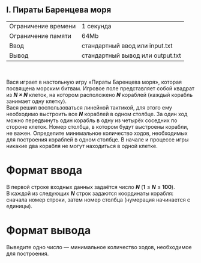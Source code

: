 ## I. Пираты Баренцева моря

|                     |           |
|---------------------|-----------|
| Ограничение времени | 1 секунда |
| Ограничение памяти  | 64Mb      |
| Ввод                | стандартный ввод или input.txt  |
| Вывод               | стандартный вывод или output.txt |

<br>

Вася играет в настольную игру «Пираты Баренцева моря», которая посвящена морским битвам. Игровое поле представляет собой квадрат из ***N × N*** клеток, на котором расположено ***N*** кораблей (каждый корабль занимает одну клетку).  
Вася решил воспользоваться линейной тактикой, для этого ему необходимо выстроить все ***N*** кораблей в одном столбце. За один ход можно передвинуть один корабль в одну из четырёх соседних по стороне клеток. Номер столбца, в котором будут выстроены корабли, не важен. Определите минимальное количество ходов, необходимых для построения кораблей в одном столбце. В начале и процессе игры никакие два корабля не могут находиться в одной клетке.

# Формат ввода

В первой строке входных данных задаётся число ***N*** (**1** ≤ ***N*** ≤ **100**).  
В каждой из следующих ***N*** строк задаются координаты корабля: сначала номер строки, затем номер столбца (нумерация начинается с единицы).

# Формат вывода

Выведите одно число — минимальное количество ходов, необходимое для построения.
